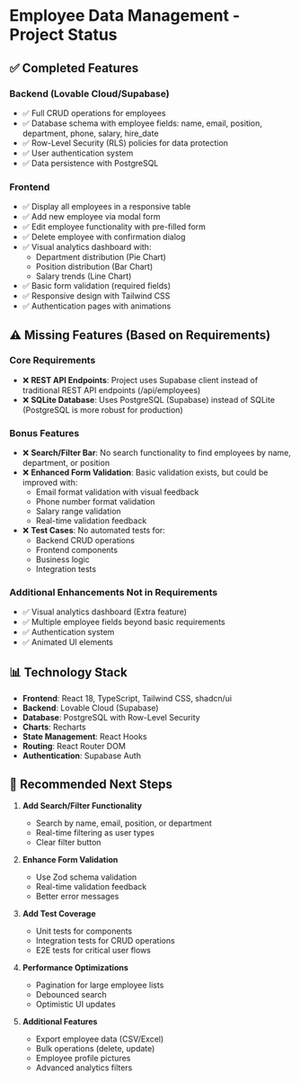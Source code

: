 # Employee Data Management - Project Status

## ✅ Completed Features

### Backend (Lovable Cloud/Supabase)
- ✅ Full CRUD operations for employees
- ✅ Database schema with employee fields: name, email, position, department, phone, salary, hire_date
- ✅ Row-Level Security (RLS) policies for data protection
- ✅ User authentication system
- ✅ Data persistence with PostgreSQL

### Frontend
- ✅ Display all employees in a responsive table
- ✅ Add new employee via modal form
- ✅ Edit employee functionality with pre-filled form
- ✅ Delete employee with confirmation dialog
- ✅ Visual analytics dashboard with:
  - Department distribution (Pie Chart)
  - Position distribution (Bar Chart)
  - Salary trends (Line Chart)
- ✅ Basic form validation (required fields)
- ✅ Responsive design with Tailwind CSS
- ✅ Authentication pages with animations

## ⚠️ Missing Features (Based on Requirements)

### Core Requirements
- ❌ **REST API Endpoints**: Project uses Supabase client instead of traditional REST API endpoints (/api/employees)
- ❌ **SQLite Database**: Uses PostgreSQL (Supabase) instead of SQLite (PostgreSQL is more robust for production)

### Bonus Features
- ❌ **Search/Filter Bar**: No search functionality to find employees by name, department, or position
- ❌ **Enhanced Form Validation**: Basic validation exists, but could be improved with:
  - Email format validation with visual feedback
  - Phone number format validation
  - Salary range validation
  - Real-time validation feedback
- ❌ **Test Cases**: No automated tests for:
  - Backend CRUD operations
  - Frontend components
  - Business logic
  - Integration tests

### Additional Enhancements Not in Requirements
- ✅ Visual analytics dashboard (Extra feature)
- ✅ Multiple employee fields beyond basic requirements
- ✅ Authentication system
- ✅ Animated UI elements

## 📊 Technology Stack

- **Frontend**: React 18, TypeScript, Tailwind CSS, shadcn/ui
- **Backend**: Lovable Cloud (Supabase)
- **Database**: PostgreSQL with Row-Level Security
- **Charts**: Recharts
- **State Management**: React Hooks
- **Routing**: React Router DOM
- **Authentication**: Supabase Auth

## 🎯 Recommended Next Steps

1. **Add Search/Filter Functionality**
   - Search by name, email, position, or department
   - Real-time filtering as user types
   - Clear filter button

2. **Enhance Form Validation**
   - Use Zod schema validation
   - Real-time validation feedback
   - Better error messages

3. **Add Test Coverage**
   - Unit tests for components
   - Integration tests for CRUD operations
   - E2E tests for critical user flows

4. **Performance Optimizations**
   - Pagination for large employee lists
   - Debounced search
   - Optimistic UI updates

5. **Additional Features**
   - Export employee data (CSV/Excel)
   - Bulk operations (delete, update)
   - Employee profile pictures
   - Advanced analytics filters
